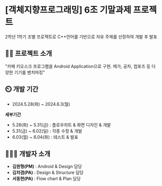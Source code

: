 # [객체지향프로그래밍] 6조 기말과제 프로젝트
2학년 1학기 조별 프로젝트로 C++언어를 기반으로 자유 주제를 선정하여 개발 후 발표
## 👨‍🏫 프로젝트 소개
"카페 키오스크 프로그램을 Android Application으로 구현. 메가, 공차, 컴포즈 등 다양한 기기를 벤치마킹"

## ⏲️ 개발 기간
- 2024.5.28(화) ~ 2024.6.3(월)
  
**세부기간**
  - 5.28(화) ~ 5.31(금) : 플로우차트 & 화면 디자인 & 개발
  - 5.31(금) ~ 6.02(일) : 각종 수정 & 개발
  - 6.03(월) ~ 6.04(화) : 테스트 & 발표

## 🧑‍🤝‍🧑 개발자 소개
- **김원형(PM)** : Android & Design 담당
- **김차겸(PA)** : Design & Structure 담당
- **서동현(PA)** : Flow chart  & Plan 담당

